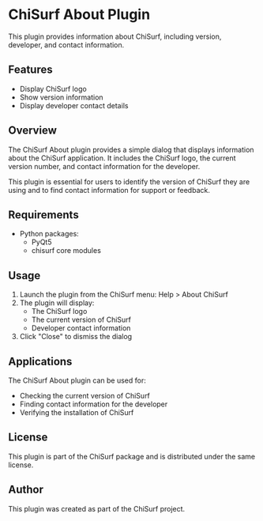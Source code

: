 # ChiSurf About Plugin

This plugin provides information about ChiSurf, including version, developer, and contact information.

## Features

- Display ChiSurf logo
- Show version information
- Display developer contact details

## Overview

The ChiSurf About plugin provides a simple dialog that displays information about the ChiSurf application. It includes the ChiSurf logo, the current version number, and contact information for the developer.

This plugin is essential for users to identify the version of ChiSurf they are using and to find contact information for support or feedback.

## Requirements

- Python packages:
  - PyQt5
  - chisurf core modules

## Usage

1. Launch the plugin from the ChiSurf menu: Help > About ChiSurf
2. The plugin will display:
   - The ChiSurf logo
   - The current version of ChiSurf
   - Developer contact information
3. Click "Close" to dismiss the dialog

## Applications

The ChiSurf About plugin can be used for:
- Checking the current version of ChiSurf
- Finding contact information for the developer
- Verifying the installation of ChiSurf

## License

This plugin is part of the ChiSurf package and is distributed under the same license.

## Author

This plugin was created as part of the ChiSurf project.